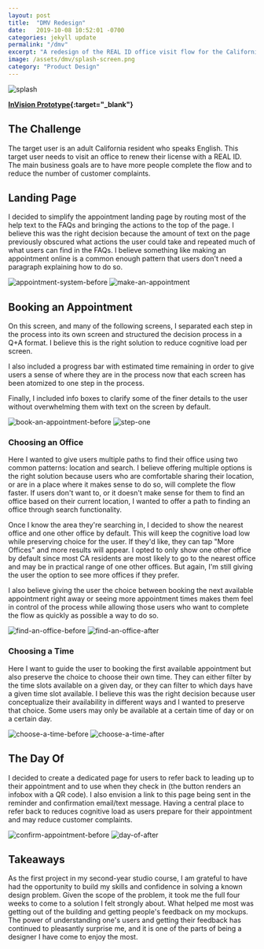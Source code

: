 ```yaml
---
layout: post
title:  "DMV Redesign"
date:   2019-10-08 10:52:01 -0700
categories: jekyll update
permalink: "/dmv"
excerpt: "A redesign of the REAL ID office visit flow for the California DMV."
image: /assets/dmv/splash-screen.png
category: "Product Design"
---
```


<img src="/assets/dmv/splash-screen.png" alt="splash" />

**[InVision Prototype](https://invis.io/NEU60BEG58U){:target="_blank"}**

## The Challenge
The target user is an adult California resident who speaks English. This target user needs to visit an office to renew their license with a REAL ID. The main business goals are to have more people complete the flow and to reduce the number of customer complaints.

## Landing Page
I decided to simplify the appointment landing page by routing most of the help text to the FAQs and bringing the actions to the top of the page. I believe this was the right decision because the amount of text on the page previously obscured what actions the user could take and repeated much of what users can find in the FAQs. I believe something like making an appointment online is a common enough pattern that users don't need a paragraph explaining how to do so.

<img src="/assets/dmv/appointment_system_before.png" alt="appointment-system-before" /> <img src="/assets/dmv/make-an-appointment.png" alt="make-an-appointment" />

## Booking an Appointment
On this screen, and many of the following screens, I separated each step in the process into its own screen and structured the decision process in a Q+A format. I believe this is the right solution to reduce cognitive load per screen.

I also included a progress bar with estimated time remaining in order to give users a sense of where they are in the process now that each screen has been atomized to one step in the process.

Finally, I included info boxes to clarify some of the finer details to the user without overwhelming them with text on the screen by default.

<img src="/assets/dmv/book-an-appointment-before.png" alt="book-an-appointment-before" /> <img src="/assets/dmv/step-one-after2.png" alt="step-one" />

### Choosing an Office
Here I wanted to give users multiple paths to find their office using two common patterns: location and search. I believe offering multiple options is the right solution because users who are comfortable sharing their location, or are in a place where it makes sense to do so, will complete the flow faster. If users don't want to, or it doesn't make sense for them to find an office based on their current location, I wanted to offer a path to finding an office through search functionality.

Once I know the area they're searching in, I decided to show the nearest office and one other office by default. This will keep the cognitive load low while preserving choice for the user. If they'd like, they can tap "More Offices" and more results will appear. I opted to only show one other office by default since most CA residents are most likely to go to the nearest office and may be in practical range of one other offices. But again, I'm still giving the user the option to see more offices if they prefer.

I also believe giving the user the choice between booking the next available appointment right away or seeing more appointment times makes them feel in control of the process while allowing those users who want to complete the flow as quickly as possible a way to do so.

<img src="/assets/dmv/find-an-office-before.png" alt="find-an-office-before" /> <img src="/assets/dmv/find-an-office-after.png" alt="find-an-office-after" />

### Choosing a Time
Here I want to guide the user to booking the first available appointment but also preserve the choice to choose their own time. They can either filter by the time slots available on a given day, or they can filter to which days have a given time slot available. I believe this was the right decision because user conceptualize their availability in different ways and I wanted to preserve that choice. Some users may only be available at a certain time of day or on a certain day.

<img src="/assets/dmv/choose-a-time-before.png" alt="choose-a-time-before" /> <img src="/assets/dmv/choose-a-time-after.png" alt="choose-a-time-after" />

## The Day Of
I decided to create a dedicated page for users to refer back to leading up to their appointment and to use when they check in (the button renders an infobox with a QR code). I also envision a link to this page being sent in the reminder and confirmation email/text message. Having a central place to refer back to reduces cognitive load as users prepare for their appointment and may reduce customer complaints.

<img src="/assets/dmv/confirm-appointment-before2.png" alt="confirm-appointment-before" /> <img src="/assets/dmv/day-of-after.png" alt="day-of-after" />

## Takeaways
As the first project in my second-year studio course, I am grateful to have had the opportunity to build my skills and confidence in solving a known design problem. Given the scope of the problem, it took me the full four weeks to come to a solution I felt strongly about. What helped me most was getting out of the building and getting people's feedback on my mockups. The power of understanding one's users and getting their feedback has continued to pleasantly surprise me, and it is one of the parts of being a designer I have come to enjoy the most.
